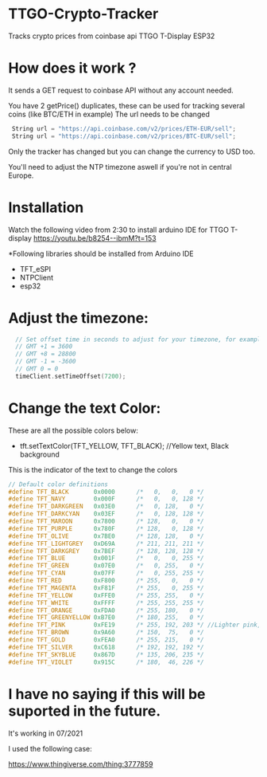 # TTGO-Crypto-Tracker
Tracks crypto prices from coinbase api
TTGO T-Display ESP32

# How does it work ?

It sends a GET request to coinbase API without any account needed.

You have 2 getPrice() duplicates, these can be used for tracking several coins (like BTC/ETH in example)
The url needs to be changed
```C++
 String url = "https://api.coinbase.com/v2/prices/ETH-EUR/sell";
 String url = "https://api.coinbase.com/v2/prices/BTC-EUR/sell";
 ``` 
Only the tracker has changed but you can change the currency to USD too.

You'll need to adjust the NTP timezone aswell if you're not in central Europe.

# Installation

Watch the following video from 2:30 to install arduino IDE for TTGO T-display
https://youtu.be/b8254--ibmM?t=153

*Following libraries should be installed from Arduino IDE
- TFT_eSPI
- NTPClient
- esp32

# Adjust the timezone:
```C++
  // Set offset time in seconds to adjust for your timezone, for example:
  // GMT +1 = 3600
  // GMT +8 = 28800
  // GMT -1 = -3600
  // GMT 0 = 0
  timeClient.setTimeOffset(7200);
  ``` 
  # Change the text Color: 
  
  These are all the possible colors below:
  - tft.setTextColor(TFT_YELLOW, TFT_BLACK); //Yellow text, Black background

This is the indicator of the text to change the colors
  ```C++
  // Default color definitions
#define TFT_BLACK       0x0000      /*   0,   0,   0 */
#define TFT_NAVY        0x000F      /*   0,   0, 128 */
#define TFT_DARKGREEN   0x03E0      /*   0, 128,   0 */
#define TFT_DARKCYAN    0x03EF      /*   0, 128, 128 */
#define TFT_MAROON      0x7800      /* 128,   0,   0 */
#define TFT_PURPLE      0x780F      /* 128,   0, 128 */
#define TFT_OLIVE       0x7BE0      /* 128, 128,   0 */
#define TFT_LIGHTGREY   0xD69A      /* 211, 211, 211 */
#define TFT_DARKGREY    0x7BEF      /* 128, 128, 128 */
#define TFT_BLUE        0x001F      /*   0,   0, 255 */
#define TFT_GREEN       0x07E0      /*   0, 255,   0 */
#define TFT_CYAN        0x07FF      /*   0, 255, 255 */
#define TFT_RED         0xF800      /* 255,   0,   0 */
#define TFT_MAGENTA     0xF81F      /* 255,   0, 255 */
#define TFT_YELLOW      0xFFE0      /* 255, 255,   0 */
#define TFT_WHITE       0xFFFF      /* 255, 255, 255 */
#define TFT_ORANGE      0xFDA0      /* 255, 180,   0 */
#define TFT_GREENYELLOW 0xB7E0      /* 180, 255,   0 */
#define TFT_PINK        0xFE19      /* 255, 192, 203 */ //Lighter pink, was 0xFC9F      
#define TFT_BROWN       0x9A60      /* 150,  75,   0 */
#define TFT_GOLD        0xFEA0      /* 255, 215,   0 */
#define TFT_SILVER      0xC618      /* 192, 192, 192 */
#define TFT_SKYBLUE     0x867D      /* 135, 206, 235 */
#define TFT_VIOLET      0x915C      /* 180,  46, 226 */
```  


# I have no saying if this will be suported in the future.
It's working in 07/2021

I used the following case:

https://www.thingiverse.com/thing:3777859
